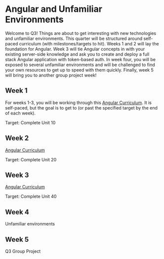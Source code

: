 # Angular and Unfamiliar Environments

Welcome to Q3! Things are about to get interesting with new technologies and unfamiliar environments. This quarter will be structured around self-paced curriculum (with milestones/targets to hit). Weeks 1 and 2 will lay the foundation for Angular. Week 3 will tie Angular concepts in with your existing server-side knowledge and ask you to create and deploy a full stack Angular application with token-based auth. In week four, you will be exposed to several unfamiliar environments and will be challenged to find your own resources to get up to speed with them quickly.
Finally, week 5 will bring you to another group project week!

## Week 1
For weeks 1-3, you will be working through this [Angular Curriculum](https://learn.galvanize.com/content/gSchool/angular-curriculum/master/readme.md). It is self-paced, but the goal is to get to (or past the specified target by the end of each week).

Target: Complete Unit 10

## Week 2
[Angular Curriculum](https://learn.galvanize.com/content/gSchool/angular-curriculum/master/readme.md)

Target: Complete Unit 20
## Week 3
[Angular Curriculum](https://learn.galvanize.com/content/gSchool/angular-curriculum/master/readme.md)

Target: Complete Unit 40

## Week 4
Unfamiliar environments

## Week 5
Q3 Group Project
